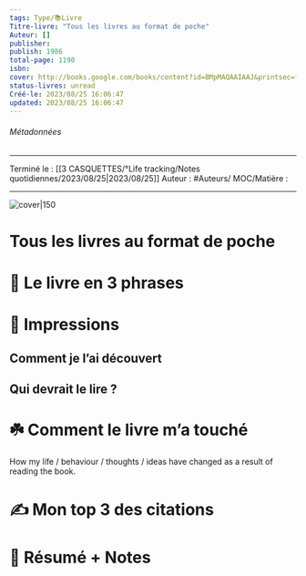 ```yaml
---
tags: Type/📚Livre
Titre-livre: "Tous les livres au format de poche"
Auteur: []
publisher: 
publish: 1986
total-page: 1190
isbn:  
cover: http://books.google.com/books/content?id=BMpMAQAAIAAJ&printsec=frontcover&img=1&zoom=1&source=gbs_api
status-livres: unread
Créé-le: 2023/08/25 16:06:47
updated: 2023/08/25 16:06:47
---
```

###### Métadonnées
--- -------
Terminé le : [[3 CASQUETTES/°Life tracking/Notes quotidiennes/2023/08/25|2023/08/25]]
Auteur : #Auteurs/
MOC/Matière : 
------ ---
![cover|150](http://books.google.com/books/content?id=BMpMAQAAIAAJ&printsec=frontcover&img=1&zoom=1&source=gbs_api)
# Tous les livres au format de poche


# 🚀 Le livre en 3 phrases

# 🎨 Impressions

## Comment je l’ai découvert

## Qui devrait le lire ?

# ☘️ Comment le livre m’a touché

How my life / behaviour / thoughts / ideas have changed as a result of reading the book.

# ✍️ Mon top 3 des citations

# 📒 Résumé + Notes